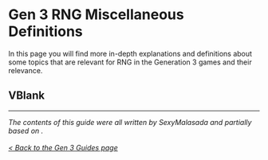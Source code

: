 # Gen 3 RNG Miscellaneous Definitions

In this page you will find more in-depth explanations and definitions about some topics that are relevant for RNG in the Generation 3 games and their relevance.

## VBlank




***
_The contents of this guide were all written by SexyMalasada and partially based on ._<br><br>
_[< Back to the Gen 3 Guides page](https://github.com/Wi-Fi-Labs/Labs-Guides/tree/main/GEN%203)_
